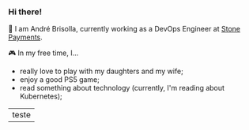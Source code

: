 ### Hi there! 

:construction_worker: I am André Brisolla, currently working as a DevOps Engineer at <a href="https://github.com/stonepayments">Stone Payments</a>.


:video_game: In my free time, I...
  - really love to play with my daughters and my wife;
  - enjoy a good PS5 game;
  - read something about technology (currently, I'm reading about Kubernetes);




<table border="0px">
  <tr><td>teste</td></tr>
</table>